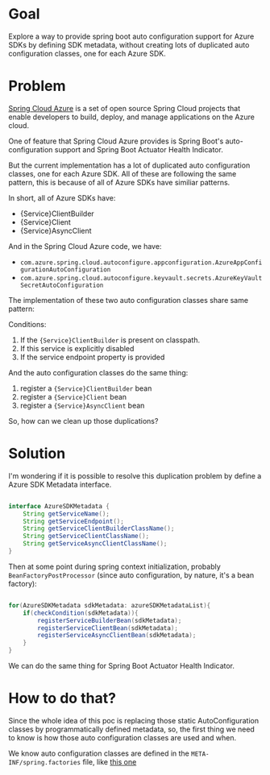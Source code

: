 # Goal

Explore a way to provide spring boot auto configuration support for Azure SDKs by defining SDK metadata, without creating lots of duplicated auto configuration classes, one for each Azure SDK.


# Problem

[Spring Cloud Azure](https://spring.io/projects/spring-cloud-azure) is a set of open source Spring Cloud projects that enable developers to build, deploy, and manage applications on the Azure cloud.

One of feature that Spring Cloud Azure provides is Spring Boot's auto-configuration support and Spring Boot Actuator Health Indicator.

But the current implementation has a lot of duplicated auto configuration classes, one for each Azure SDK.
All of these are following the same pattern, this is because of all of Azure SDKs have similiar patterns.

In short, all of Azure SDKs have:

* {Service}ClientBuilder
* {Service}Client
* {Service}AsyncClient

And in the Spring Cloud Azure code, we have:

* `com.azure.spring.cloud.autoconfigure.appconfiguration.AzureAppConfigurationAutoConfiguration`
* `com.azure.spring.cloud.autoconfigure.keyvault.secrets.AzureKeyVaultSecretAutoConfiguration`

The implementation of these two auto configuration classes share same pattern:

Conditions:

1. If the `{Service}ClientBuilder` is  present on classpath.
2. If this service is explicitly disabled
3. If the service endpoint property is provided

And the auto configuration classes do the same thing:

1. register a `{Service}ClientBuilder` bean
2. register a `{Service}Client` bean
3. register a `{Service}AsyncClient` bean

So, how can we clean up those duplications?

# Solution

I'm wondering if it is possible to resolve this duplication problem by define a Azure SDK Metadata interface.

```java

interface AzureSDKMetadata {
    String getServiceName();
    String getServiceEndpoint();
    String getServiceClientBuilderClassName();
    String getServiceClientClassName();
    String getServiceAsyncClientClassName();
}

```

Then at some point during spring context initialization, probably `BeanFactoryPostProcessor` (since auto configuration, by nature, it's a bean factory):

```java

for(AzureSDKMetadata sdkMetadata: azureSDKMetadataList){
    if(checkCondition(sdkMetadata)){
        registerServiceBuilderBean(sdkMetadata);
        registerServiceClientBean(sdkMetadata);
        registerServiceAsyncClientBean(sdkMetadata);
    }    
}

```

We can do the same thing for Spring Boot Actuator Health Indicator.

# How to do that?

Since the whole idea of this poc is replacing those static AutoConfiguration classes by programmatically defined metadata, so, the first thing we need to know is how those auto configuration classes are used and when.

We know auto configuration classes are defined in the `META-INF/spring.factories` file, like [this one](https://github.com/Azure/azure-sdk-for-java/blob/5bc550c9a5de4f8ee93a5b3141500ee34be3850d/sdk/spring/spring-cloud-azure-autoconfigure/src/main/resources/META-INF/spring.factories#L6)



